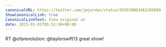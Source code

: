 ```yaml
---
canonicalURL: https://twitter.com/jmjordan/status/550530063461285889
ShowCanonicalLink: true
CanonicalLinkText: View original on
date: 2015-01-01T05:52:50+00:00
---
```

RT @ofarevolution: @taylorswift13 great show!